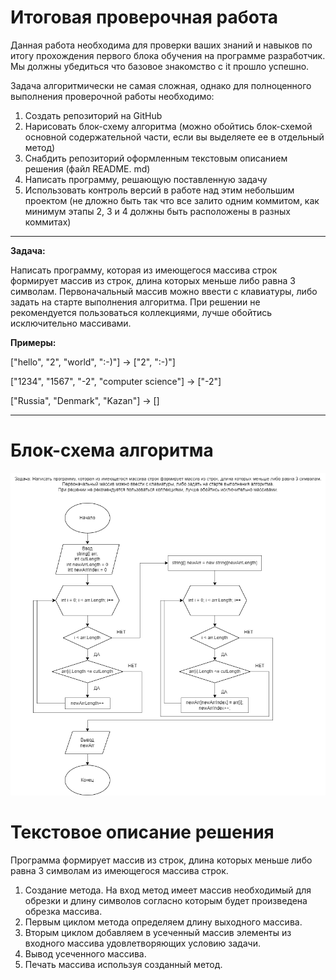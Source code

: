 # Итоговая проверочная работа

Данная работа необходима для проверки ваших знаний и навыков по итогу прохождения первого блока обучения на программе разработчик. Мы должны убедиться что базовое знакомство с it прошло успешно.

Задача алгоритмически не самая сложная, однако для полноценного выполнения проверочной работы необходимо:
1. Создать репозиторий на GitHub
2. Нарисовать блок-схему алгоритма (можно обойтись блок-схемой основной содержательной части, если вы выделяете ее в отдельный метод)
3. Снабдить репозиторий оформленным текстовым описанием решения (файл README. md)
4. Написать программу, решающую поставленную задачу
5. Использовать контроль версий в работе над этим небольшим проектом (не дложно быть так что все залито одним коммитом, как минимум этапы 2, 3 и 4 должны быть расположены в разных коммитах)

---

**Задача:** 

Написать программу, которая из имеющегося массива строк формирует массив из строк, длина которых меньше либо равна 3 символам. Первоначальный массив можно ввести с клавиатуры, либо задать на старте выполнения алгоритма. При решении не рекомендуется пользоваться коллекциями, лучше обойтись исключительно массивами.

**Примеры:**

["hello", "2", "world", ":-)"] -> ["2", ":-)"]

["1234", "1567", "-2", "computer science"] -> ["-2"]

["Russia", "Denmark", "Kazan"] -> []

---

# Блок-схема алгоритма
![Рисунок блок-схемы алгоритма](FinalHomeWork.png)

# Текстовое описание решения

Программа формирует массив из строк, длина которых меньше либо равна 3 символам из имеющегося массива строк.

1. Создание метода. На вход метод имеет массив необходимый для обрезки и длину символов согласно которым будет произведена обрезка массива.
2. Первым циклом метода определяем длину выходного массива.
3. Вторым циклом добавляем в усеченный массив элементы из входного массива удовлетворяющих условию задачи.
4. Вывод усеченного массива.
5. Печать массива используя созданный метод.